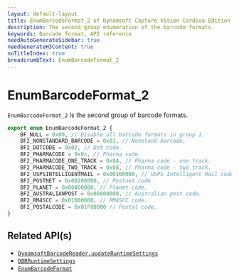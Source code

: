 ```yaml
---
layout: default-layout
title: EnumBarcodeFormat_2 of Dynamsoft Capture Vision Cordova Edition
description: The second group enumeration of the barcode formats.
keywords: Barcode format, API reference
needAutoGenerateSidebar: true
needGenerateH3Content: true
noTitleIndex: true
breadcrumbText: EnumBarcodeFormat_2
---
```


# EnumBarcodeFormat_2

`EnumBarcodeFormat_2` is the second group of barcode formats.

```js
export enum EnumBarcodeFormat_2 {
    BF_NULL = 0x00, // Disable all barcode formats in group 1.
    BF2_NONSTANDARD_BARCODE = 0x01, // Nonstand barcode.
    BF2_DOTCODE = 0x02, // Dot code.
    BF2_PHARMACODE = 0x0c, // Pharma code.
    BF2_PHARMACODE_ONE_TRACK = 0x04, // Pharma code - one track.
    BF2_PHARMACODE_TWO_TRACK = 0x08, // Pharma code - two track.
    BF2_USPSINTELLIGENTMAIL = 0x00100000, // USPS Intelligent Mail code.
    BF2_POSTNET = 0x00200000, // Postnet code.
    BF2_PLANET = 0x00400000, // Planet code.
    BF2_AUSTRALIANPOST = 0x00800000, // Australian post code.
    BF2_RM4SCC = 0x01000000, // RM4SCC code.
    BF2_POSTALCODE = 0x01F00000 // Postal code.
}
```

## Related API(s)

- [`DynamsoftBarcodeReader.updateRuntimeSettings`](barcode-reader.md#updateruntimesettings)
- [`DBRRuntimeSettings`](class-dbr-runtime-settings.md)
- [`EnumBarcodeFormat`](enum-barcode-format.md)

